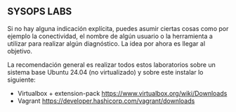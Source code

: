 ## SYSOPS LABS

Si no hay alguna indicación explícita, puedes asumir ciertas cosas como por ejemplo la conectividad, el nombre de algún usuario o la herramienta a utilizar para realizar algún diagnóstico. La idea por ahora es llegar al objetivo.

La recomendación general es realizar todos estos laboratorios sobre un sistema base Ubuntu 24.04 (no virtualizado) y sobre este instalar lo siguiente:
- Virtualbox + extension-pack https://www.virtualbox.org/wiki/Downloads
- Vagrant https://developer.hashicorp.com/vagrant/downloads